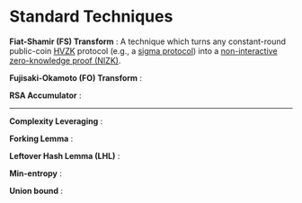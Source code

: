 # Standard Techniques

**Fiat-Shamir (FS) Transform**
: A technique which turns any constant-round public-coin [HVZK](./Areas-of-Cryptography/zk.md) protocol (e.g., a [sigma protocol](./Areas-of-Cryptography/zk.md#sigma-protocols)) into a [non-interactive zero-knowledge proof (NIZK)](./Areas-of-Cryptography/zk.md#nizk).

**Fujisaki-Okamoto (FO) Transform**
: 

**RSA Accumulator**
: 

---

**Complexity Leveraging**
: 

**Forking Lemma**
: 

**Leftover Hash Lemma (LHL)**
: 

**Min-entropy**
: 

**Union bound**
: 